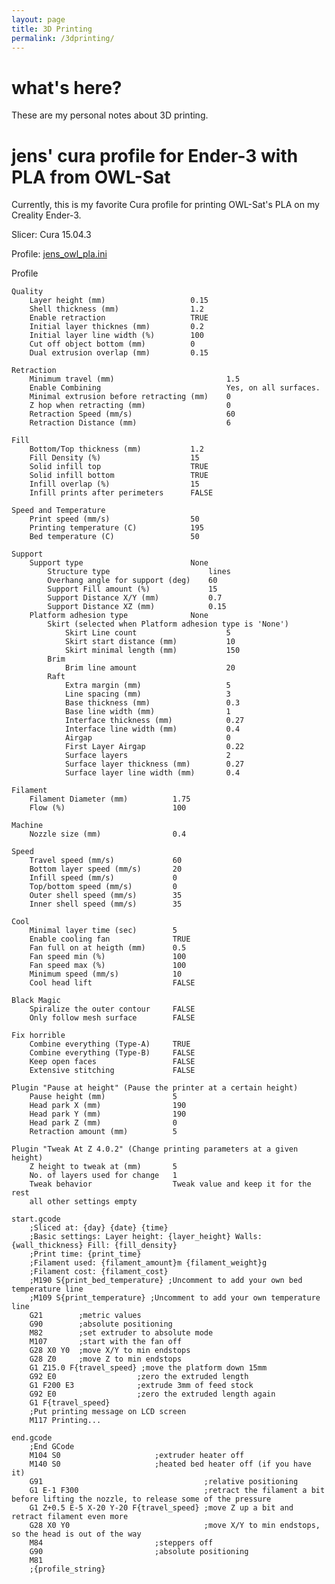 ```yaml
---
layout: page
title: 3D Printing
permalink: /3dprinting/
---
```


# what's here?
These are my personal notes about 3D printing.

# jens' cura profile for Ender-3 with PLA from OWL-Sat
Currently, this is my favorite Cura profile for printing OWL-Sat's PLA on my Creality Ender-3.

Slicer:  Cura 15.04.3

Profile: [jens_owl_pla.ini](http://snej.de/downloads/jens_owl_pla.ini)

Profile 

    Quality 
        Layer height (mm)                   0.15
        Shell thickness (mm)                1.2
        Enable retraction                   TRUE
        Initial layer thicknes (mm)         0.2
        Initial layer line width (%)        100
        Cut off object bottom (mm)          0
        Dual extrusion overlap (mm)         0.15

    Retraction
        Minimum travel (mm)                         1.5
        Enable Combining                            Yes, on all surfaces.
        Minimal extrusion before retracting (mm)    0
        Z hop when retracting (mm)                  0
        Retraction Speed (mm/s)                     60
        Retraction Distance (mm)                    6

    Fill
        Bottom/Top thickness (mm)           1.2
        Fill Density (%)                    15
        Solid infill top                    TRUE
        Solid infill bottom                 TRUE
        Infill overlap (%)                  15
        Infill prints after perimeters      FALSE

    Speed and Temperature
        Print speed (mm/s)                  50
        Printing temperature (C)            195
        Bed temperature (C)                 50

    Support
        Support type                        None
            Structure type                      lines
            Overhang angle for support (deg)    60
            Support Fill amount (%)             15
            Support Distance X/Y (mm)           0.7
            Support Distance XZ (mm)            0.15
        Platform adhesion type              None
            Skirt (selected when Platform adhesion type is 'None')
                Skirt Line count                    5
                Skirt start distance (mm)           10
                Skirt minimal length (mm)           150
            Brim
                Brim line amount                    20
            Raft
                Extra margin (mm)                   5
                Line spacing (mm)                   3
                Base thickness (mm)                 0.3
                Base line width (mm)                1
                Interface thickness (mm)            0.27
                Interface line width (mm)           0.4
                Airgap                              0
                First Layer Airgap                  0.22
                Surface layers                      2
                Surface layer thickness (mm)        0.27
                Surface layer line width (mm)       0.4

    Filament
        Filament Diameter (mm)          1.75
        Flow (%)                        100

    Machine         
        Nozzle size (mm)                0.4

    Speed
        Travel speed (mm/s)             60
        Bottom layer speed (mm/s)       20
        Infill speed (mm/s)             0
        Top/bottom speed (mm/s)         0
        Outer shell speed (mm/s)        35
        Inner shell speed (mm/s)        35

    Cool
        Minimal layer time (sec)        5
        Enable cooling fan              TRUE
        Fan full on at heigth (mm)      0.5
        Fan speed min (%)               100
        Fan speed max (%)               100
        Minimum speed (mm/s)            10
        Cool head lift                  FALSE

    Black Magic
        Spiralize the outer contour     FALSE
        Only follow mesh surface        FALSE

    Fix horrible
        Combine everything (Type-A)     TRUE
        Combine everything (Type-B)     FALSE
        Keep open faces                 FALSE
        Extensive stitching             FALSE

    Plugin "Pause at height" (Pause the printer at a certain height)
        Pause height (mm)               5
        Head park X (mm)                190
        Head park Y (mm)                190
        Head park Z (mm)                0
        Retraction amount (mm)          5

    Plugin "Tweak At Z 4.0.2" (Change printing parameters at a given height)
        Z height to tweak at (mm)       5
        No. of layers used for change   1
        Tweak behavior                  Tweak value and keep it for the rest
        all other settings empty

    start.gcode
        ;Sliced at: {day} {date} {time}
        ;Basic settings: Layer height: {layer_height} Walls: {wall_thickness} Fill: {fill_density}
        ;Print time: {print_time}
        ;Filament used: {filament_amount}m {filament_weight}g
        ;Filament cost: {filament_cost}
        ;M190 S{print_bed_temperature} ;Uncomment to add your own bed temperature line
        ;M109 S{print_temperature} ;Uncomment to add your own temperature line
        G21        ;metric values
        G90        ;absolute positioning
        M82        ;set extruder to absolute mode
        M107       ;start with the fan off
        G28 X0 Y0  ;move X/Y to min endstops
        G28 Z0     ;move Z to min endstops
        G1 Z15.0 F{travel_speed} ;move the platform down 15mm
        G92 E0                  ;zero the extruded length
        G1 F200 E3              ;extrude 3mm of feed stock
        G92 E0                  ;zero the extruded length again
        G1 F{travel_speed}
        ;Put printing message on LCD screen
        M117 Printing...

    end.gcode
        ;End GCode
        M104 S0                     ;extruder heater off
        M140 S0                     ;heated bed heater off (if you have it)
        G91                                    ;relative positioning
        G1 E-1 F300                            ;retract the filament a bit before lifting the nozzle, to release some of the pressure
        G1 Z+0.5 E-5 X-20 Y-20 F{travel_speed} ;move Z up a bit and retract filament even more
        G28 X0 Y0                              ;move X/Y to min endstops, so the head is out of the way
        M84                         ;steppers off
        G90                         ;absolute positioning
        M81
        ;{profile_string}


